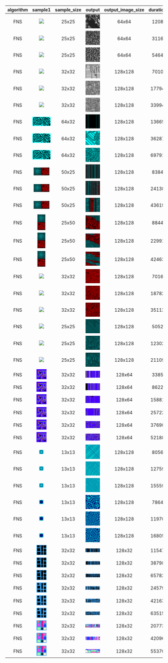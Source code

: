| algorithm | sample1 | sample_size | output | output_image_size | duration | seed | algorithm_parameters |
|:----:|:----:|:----:|:----:|:----:|:----:|:----:|:----:|
|FNS|<img src="Samples/skulls.png">|25x25|<img src="ExperimentsFNSOutput/skulls1.png">|64x64|1208|42|neighborhood=1|
|FNS|<img src="Samples/skulls.png">|25x25|<img src="ExperimentsFNSOutput/skulls2.png">|64x64|3116|42|neighborhood=2|
|FNS|<img src="Samples/skulls.png">|25x25|<img src="ExperimentsFNSOutput/skulls3.png">|64x64|5464|42|neighborhood=3|
|FNS|<img src="Samples/wall.png">|32x32|<img src="ExperimentsFNSOutput/wall1.png">|128x128|7010|42|neighborhood=1|
|FNS|<img src="Samples/wall.png">|32x32|<img src="ExperimentsFNSOutput/wall2.png">|128x128|17794|42|neighborhood=2|
|FNS|<img src="Samples/wall.png">|32x32|<img src="ExperimentsFNSOutput/wall3.png">|128x128|33994|42|neighborhood=3|
|FNS|<img src="Samples/square_spiral.png">|64x32|<img src="ExperimentsFNSOutput/square_spiral1.png">|128x128|13665|42|neighborhood=1|
|FNS|<img src="Samples/square_spiral.png">|64x32|<img src="ExperimentsFNSOutput/square_spiral2.png">|128x128|36287|42|neighborhood=2|
|FNS|<img src="Samples/square_spiral.png">|64x32|<img src="ExperimentsFNSOutput/square_spiral3.png">|128x128|69791|42|neighborhood=3|
|FNS|<img src="Samples/halls_and_foam.png">|50x25|<img src="ExperimentsFNSOutput/halls_and_foam1.png">|128x128|8384|33|neighborhood=1|
|FNS|<img src="Samples/halls_and_foam.png">|50x25|<img src="ExperimentsFNSOutput/halls_and_foam2.png">|128x128|24138|33|neighborhood=2|
|FNS|<img src="Samples/halls_and_foam.png">|50x25|<img src="ExperimentsFNSOutput/halls_and_foam3.png">|128x128|43619|33|neighborhood=3|
|FNS|<img src="Samples/halls_and_foam_v.png">|25x50|<img src="ExperimentsFNSOutput/halls_and_foam_v1.png">|128x128|8844|33|neighborhood=1|
|FNS|<img src="Samples/halls_and_foam_v.png">|25x50|<img src="ExperimentsFNSOutput/halls_and_foam_v2.png">|128x128|22991|33|neighborhood=2|
|FNS|<img src="Samples/halls_and_foam_v.png">|25x50|<img src="ExperimentsFNSOutput/halls_and_foam_v3.png">|128x128|42463|33|neighborhood=3|
|FNS|<img src="Samples/redfoam.png">|32x32|<img src="ExperimentsFNSOutput/redfoam1.png">|128x128|7016|42|neighborhood=1|
|FNS|<img src="Samples/redfoam.png">|32x32|<img src="ExperimentsFNSOutput/redfoam2.png">|128x128|18782|42|neighborhood=2|
|FNS|<img src="Samples/redfoam.png">|32x32|<img src="ExperimentsFNSOutput/redfoam3.png">|128x128|35113|42|neighborhood=3|
|FNS|<img src="Samples/bluehalls.png">|25x25|<img src="ExperimentsFNSOutput/bluehalls1.png">|128x128|5052|42|neighborhood=1|
|FNS|<img src="Samples/bluehalls.png">|25x25|<img src="ExperimentsFNSOutput/bluehalls2.png">|128x128|12302|42|neighborhood=2|
|FNS|<img src="Samples/bluehalls.png">|25x25|<img src="ExperimentsFNSOutput/bluehalls3.png">|128x128|21109|42|neighborhood=3|
|FNS|<img src="Samples/sgraph.png">|32x32|<img src="ExperimentsFNSOutput/sgraph1.png">|128x64|3385|-1(428)|neighborhood=1|
|FNS|<img src="Samples/sgraph.png">|32x32|<img src="ExperimentsFNSOutput/sgraph2.png">|128x64|8622|-1(893)|neighborhood=2|
|FNS|<img src="Samples/sgraph.png">|32x32|<img src="ExperimentsFNSOutput/sgraph3.png">|128x64|15881|-1(595)|neighborhood=3|
|FNS|<img src="Samples/sgraph.png">|32x32|<img src="ExperimentsFNSOutput/sgraph4.png">|128x64|25722|-1(564)|neighborhood=4|
|FNS|<img src="Samples/sgraph.png">|32x32|<img src="ExperimentsFNSOutput/sgraph5.png">|128x64|37690|-1(399)|neighborhood=5|
|FNS|<img src="Samples/sgraph.png">|32x32|<img src="ExperimentsFNSOutput/sgraph6.png">|128x64|52188|-1(184)|neighborhood=6|
|FNS|<img src="Samples/ball.png">|13x13|<img src="ExperimentsFNSOutput/ball1.png">|128x128|8056|-1(586)|neighborhood=3|
|FNS|<img src="Samples/ball.png">|13x13|<img src="ExperimentsFNSOutput/ball2.png">|128x128|12759|-1(736)|neighborhood=4|
|FNS|<img src="Samples/ball.png">|13x13|<img src="ExperimentsFNSOutput/ball3.png">|128x128|15559|-1(606)|neighborhood=5|
|FNS|<img src="Samples/solid_ball.png">|13x13|<img src="ExperimentsFNSOutput/solid_ball1.png">|128x128|7864|-1(274)|neighborhood=3|
|FNS|<img src="Samples/solid_ball.png">|13x13|<img src="ExperimentsFNSOutput/solid_ball2.png">|128x128|11970|-1(250)|neighborhood=4|
|FNS|<img src="Samples/solid_ball.png">|13x13|<img src="ExperimentsFNSOutput/solid_ball3.png">|128x128|16805|-1(316)|neighborhood=5|
|FNS|<img src="Samples/city.png">|32x32|<img src="ExperimentsFNSOutput/city1.png">|128x32|11547|4242|neighborhood=3|
|FNS|<img src="Samples/city.png">|32x32|<img src="ExperimentsFNSOutput/city2.png">|128x32|38798|4242|neighborhood=4|
|FNS|<img src="Samples/city.png">|32x32|<img src="ExperimentsFNSOutput/city3.png">|128x32|65782|4242|neighborhood=5|
|FNS|<img src="Samples/city2.png">|32x32|<img src="ExperimentsFNSOutput/cityb1.png">|128x32|24579|4242|neighborhood=3|
|FNS|<img src="Samples/city2.png">|32x32|<img src="ExperimentsFNSOutput/cityb2.png">|128x32|42163|4242|neighborhood=4|
|FNS|<img src="Samples/city2.png">|32x32|<img src="ExperimentsFNSOutput/cityb3.png">|128x32|63515|4242|neighborhood=5|
|FNS|<img src="Samples/city3.png">|32x32|<img src="ExperimentsFNSOutput/cityc1.png">|128x32|20773|4242|neighborhood=3|
|FNS|<img src="Samples/city3.png">|32x32|<img src="ExperimentsFNSOutput/cityc2.png">|128x32|42096|4242|neighborhood=4|
|FNS|<img src="Samples/city3.png">|32x32|<img src="ExperimentsFNSOutput/cityc3.png">|128x32|55370|4242|neighborhood=5|
